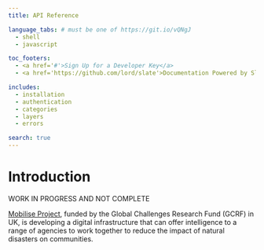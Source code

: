 ```yaml
---
title: API Reference

language_tabs: # must be one of https://git.io/vQNgJ
  - shell 
  - javascript

toc_footers:
  - <a href='#'>Sign Up for a Developer Key</a>
  - <a href='https://github.com/lord/slate'>Documentation Powered by Slate</a>

includes:
  - installation
  - authentication
  - categories
  - layers
  - errors

search: true
---
```





# Introduction

<aside class="warning">WORK IN PROGRESS AND NOT COMPLETE</aside>

[Mobilise Project](http://www.mobilise-project.org.uk/), funded by the Global Challenges Research Fund (GCRF) in UK, is developing a digital infrastructure that can offer intelligence to a range of agencies to work together to reduce the impact of natural disasters on communities.


